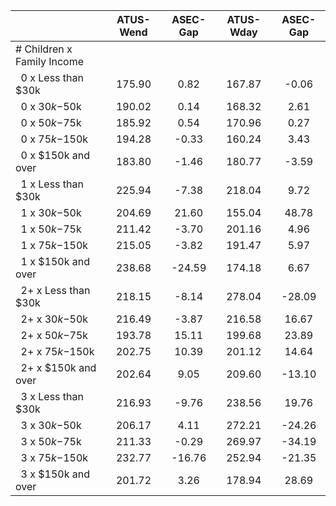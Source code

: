 
|                      |    ATUS-Wend |     ASEC-Gap |    ATUS-Wday |     ASEC-Gap |
| -------------------- | :----------: | :----------: | :----------: | :----------: |
| # Children x Family Income |              |              |              |              |
| &nbsp;&nbsp;0 x Less than $30k |       175.90 |         0.82 |       167.87 |        -0.06 |
| &nbsp;&nbsp;0 x $30k-$50k |       190.02 |         0.14 |       168.32 |         2.61 |
| &nbsp;&nbsp;0 x $50k-$75k |       185.92 |         0.54 |       170.96 |         0.27 |
| &nbsp;&nbsp;0 x $75k-$150k |       194.28 |        -0.33 |       160.24 |         3.43 |
| &nbsp;&nbsp;0 x $150k and over |       183.80 |        -1.46 |       180.77 |        -3.59 |
| &nbsp;&nbsp;1 x Less than $30k |       225.94 |        -7.38 |       218.04 |         9.72 |
| &nbsp;&nbsp;1 x $30k-$50k |       204.69 |        21.60 |       155.04 |        48.78 |
| &nbsp;&nbsp;1 x $50k-$75k |       211.42 |        -3.70 |       201.16 |         4.96 |
| &nbsp;&nbsp;1 x $75k-$150k |       215.05 |        -3.82 |       191.47 |         5.97 |
| &nbsp;&nbsp;1 x $150k and over |       238.68 |       -24.59 |       174.18 |         6.67 |
| &nbsp;&nbsp;2+ x Less than $30k |       218.15 |        -8.14 |       278.04 |       -28.09 |
| &nbsp;&nbsp;2+ x $30k-$50k |       216.49 |        -3.87 |       216.58 |        16.67 |
| &nbsp;&nbsp;2+ x $50k-$75k |       193.78 |        15.11 |       199.68 |        23.89 |
| &nbsp;&nbsp;2+ x $75k-$150k |       202.75 |        10.39 |       201.12 |        14.64 |
| &nbsp;&nbsp;2+ x $150k and over |       202.64 |         9.05 |       209.60 |       -13.10 |
| &nbsp;&nbsp;3 x Less than $30k |       216.93 |        -9.76 |       238.56 |        19.76 |
| &nbsp;&nbsp;3 x $30k-$50k |       206.17 |         4.11 |       272.21 |       -24.26 |
| &nbsp;&nbsp;3 x $50k-$75k |       211.33 |        -0.29 |       269.97 |       -34.19 |
| &nbsp;&nbsp;3 x $75k-$150k |       232.77 |       -16.76 |       252.94 |       -21.35 |
| &nbsp;&nbsp;3 x $150k and over |       201.72 |         3.26 |       178.94 |        28.69 |


